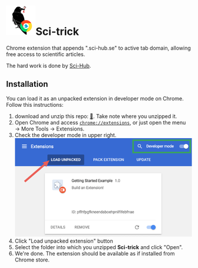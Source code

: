![sci-trick_chrome_extension_master_branch](assets/logo.png)Sci-trick
==========

Chrome extension that appends ".sci-hub.se" to active tab domain, allowing free access to scientific articles.

The hard work is done by [Sci-Hub].



## Installation

You can load it as an unpacked extension in developer mode on Chrome. Follow this instructions:

1. download and unzip this repo: [📇]. Take note where you unzipped it.
2. Open Chrome and access [`chrome://extensions`], or just open the menu → More Tools → Extensions.
3. Check the developer mode in upper right.
   ![sci-trick_chrome_extension_master_branch](assets/load_extension.png)
4. Click "Load unpacked extension" button
5. Select the folder into which you unzipped **Sci-trick** and click "Open".
6. We're done. The extension should be available as if installed from Chrome store.

[Sci-Hub]:http://sci-hub.se
[`chrome://extensions`]:chrome://extensions
[📇]:https://github.com/hamdiBh/sci-trick/archive/master.zip